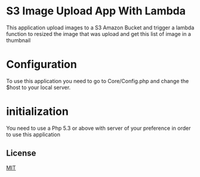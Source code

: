 # S3 Image Upload App With Lambda

This application upload images to a S3 Amazon Bucket and trigger a lambda function to resized the image that was upload and get this list of image in a thumbnail

# Configuration

To use this application you need to go to Core/Config.php and change the $host to your local server.

# initialization

You need to use a Php 5.3 or above with server of your preference in order to use this application

## License
[MIT](https://choosealicense.com/licenses/mit/)